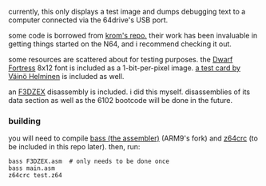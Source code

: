 currently, this only displays a test image and dumps debugging text
to a computer connected via the 64drive's USB port.

some code is borrowed from [krom's repo.][krom]
their work has been invaluable in getting things started on the N64,
and i recommend checking it out.

some resources are scattered about for testing purposes.
the [Dwarf Fortress][dwarf] 8x12 font is included as a 1-bit-per-pixel image.
[a test card by Väinö Helminen][card] is included as well.

an [F3DZEX][zexdocs] disassembly is included. i did this myself.
disassemblies of its data section as well as the 6102 bootcode
will be done in the future.

[krom]: https://github.com/PeterLemon/N64/
[dwarf]: http://www.bay12games.com/dwarves/
[card]: http://vah.dy.fi/testcard/
[zexdocs]: https://wiki.cloudmodding.com/oot/F3DZEX

### building

you will need to compile
[bass (the assembler)](https://github.com/ARM9/bass) (ARM9's fork)
and [z64crc](https://github.com/notwa/mm/blob/master/z64crc.c)
(to be included in this repo later). then, run:
```
bass F3DZEX.asm  # only needs to be done once
bass main.asm
z64crc test.z64
```
